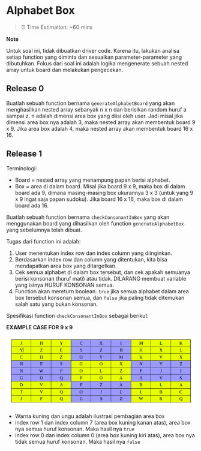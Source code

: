 # Alphabet Box

> ⏰ Time Estimation: ~60 mins

**Note**

Untuk soal ini, tidak dibuatkan driver code. Karena itu, lakukan analisa setiap function yang diminta dan sesuaikan parameter-parameter yang dibutuhkan. Fokus dari soal ini adalah logika mengenerate sebuah nested array untuk board dan melakukan pengecekan.

## Release 0

Buatlah sebuah function bernama `generateAlphabetBoard` yang akan menghasilkan nested array sebanyak n x n dan berisikan random huruf a sampai z. n adalah dimensi area box yang diisi oleh user. Jadi misal jika dimensi area box nya adalah 3, maka nested array akan membentuk board 9 x 9. Jika area box adalah 4, maka nested array akan membentuk board 16 x 16.

## Release 1

Terminologi:

- Board = nested array yang menampung papan berisi alphabet.
- Box = area di dalam board. Misal jika board 9 x 9, maka box di dalam board ada 9, dimana masing-masing box ukurannya 3 x 3 (untuk yang 9 x 9 ingat saja papan sudoku). Jika board 16 x 16, maka box di dalam board ada 16.

Buatlah sebuah function bernama `checkConsonantInBox`  yang akan menggunakan board yang dihasilkan oleh function `generateAlphabetBox` yang sebelumnya telah dibuat.

Tugas dari function ini adalah:
1. User menentukan index row dan index column yang diinginkan.
2. Berdasarkan index row dan column yang ditentukan, kita bisa mendapatkan area box yang ditargetkan.
3. Cek semua alphabet di dalam box tersebut, dan cek apakah semuanya berisi konsonan (huruf mati) atau tidak. DILARANG membuat variable yang isinya HURUF KONSONAN semua.
4. Function akan mereturn boolean. `true` jika semua alphabet dalam area box tersebut konsonan semua, dan `false` jika paling tidak ditemukan salah satu yang bukan konsonan.

Spesifikasi function `checkConsonantInBox` sebagai berikut:

**EXAMPLE CASE FOR 9 x 9**

![three_box_area](ss1.png)

- Warna kuning dan ungu adalah ilustrasi pembagian area box
- index row 1 dan index column 7 (area box kuning kanan atas), area box nya semua huruf konsonan. Maka hasil nya `true`
- index row 0 dan index column 0 (area box kuning kiri atas), area box nya tidak semua huruf konsonan. Maka hasil nya `false`